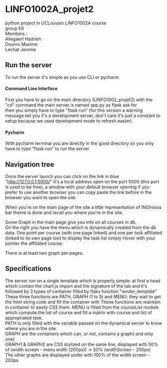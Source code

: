 # LINFO1002A_projet2
python project in UCLouvain LINFO1002A course<br/>
group E6 <br/>
Members : <br/>
  <span class="marge">Allegaert Hadrien</span><br/>
  <span class="marge">Dourov Maxime</span><br/>
  <span class="marge">Lechat Jerome</span><br/>
  
## Run the server
To run the server it's simple as you use CLI or pycharm.
#### Command Line Interface
First you have to go on the main directory (LINFO1002_projet2) with the "cd" command the main server is named app.py as flask ask for <br/>
then you simply have to type "flask run" (for this version a warning message tell you it's a development server, don't care it's just a constant to setup because we used development mode to refresh easier). <br/>
#### Pycharm
With pycharm terminal you are directly in the good directory so you only have to type "flask run" to run the server

## Navigation tree
Once the server launch you can click on the link in blue "http://127.0.0.1:5000/" it's a local address open on the port 5000 (this port is used to be free),
a window with your default browser opening if you prefer to use another browser you can copy paste the link before in the browser you want to open the site.

When you're on the main page of the site a little representation of INGInious bar theme is done and recall you where you're in the site. <br/>

Some Graph in the main page give you info on all courses in db.<br/>
On the right you have the menu which is dynamically created from the db data. 
One point per course (with one page linked) and one per task affiliated (linked to its own page too) to display the task list simply Hover with your pointer the affiliated course. <br/>

There is at least two graph per pages.<br/>

## Specifications
The server run on a single template which is properly simple: at first a head which contain the chart.js import and the signature of the tab and it's followed by 3 types of container filled by flaks function "render_template"<br/>
These three functions are PATH, GRAPH (1 to  5) and MENU: they wait to get the html string code and fill the container with
These functions are maintain in container to easily CSS them.
MENU is filled from the courseList module which compute the list of course and fill a matrix with course and list of appropriated task.<br/>
PATH is only filled with the variable passed on the dynamical server to know where you are in the site.<br/>
GRAPH are the containers which can, or not, contains a graph( and only one)<br/>
GRAPH1 & GRAPH2 are CSS stylized on the same line, displayed with 50% of (width screen - menu width (200px)) -> 50% (widthScreen - 200px)<br/>
The other graphs are displayed under with 100% of the width screen - 200px.



  
